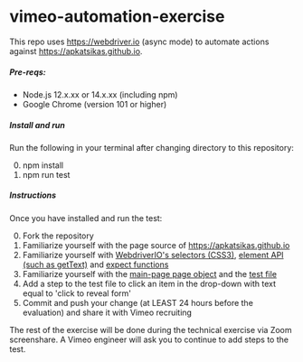# vimeo-automation-exercise

This repo uses https://webdriver.io (async mode) to automate actions against https://apkatsikas.github.io.

##### Pre-reqs:
* Node.js 12.x.xx or 14.x.xx (including npm)
* Google Chrome (version 101 or higher)

##### Install and run
Run the following in your terminal after changing directory to this repository:

0. npm install
0. npm run test

##### Instructions

Once you have installed and run the test:

0. Fork the repository
0. Familiarize yourself with the page source of https://apkatsikas.github.io
0. Familiarize yourself with [WebdriverIO's selectors (CSS3)](https://webdriver.io/docs/selectors), [element API (such as getText)](https://webdriver.io/docs/api/element/getText) and [expect functions](https://webdriver.io/docs/api/expect-webdriverio)
0. Familiarize yourself with the [main-page page object](test/pageobjects/main-page.js) and the [test file](test/specs/test.js)
0. Add a step to the test file to click an item in the drop-down with text equal to 'click to reveal form'
0. Commit and push your change (at LEAST 24 hours before the evaluation) and share it with Vimeo recruiting

The rest of the exercise will be done during the technical exercise via Zoom screenshare. A Vimeo engineer will ask you to continue to add steps to the test.
